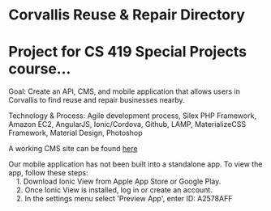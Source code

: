# Corvallis Reuse & Repair Directory
# Project for CS 419 Special Projects course...

Goal: Create an API, CMS, and mobile application that allows users in Corvallis to find
       reuse and repair businesses nearby.

Technology & Process: Agile development process, Silex PHP Framework, Amazon EC2, AngularJS,
                        Ionic/Cordova, Github, LAMP, MaterializeCSS Framework, Material Design,
			Photoshop 

A working CMS site can be found [here](http://ec2-52-25-255-57.us-west-2.compute.amazonaws.com/Reuse-and-Repair/web/adminUI.html)

Our mobile application has not been built into a standalone app. To view the app, follow these steps:
	<br>
	&nbsp;&nbsp;&nbsp; 1. Download Ionic View from Apple App Store or Google Play.
	<br>
	&nbsp;&nbsp;&nbsp; 2. Once Ionic View is installed, log in or create an account.
	<br>
	&nbsp;&nbsp;&nbsp; 2. In the settings menu select 'Preview App', enter ID: A2578AFF
